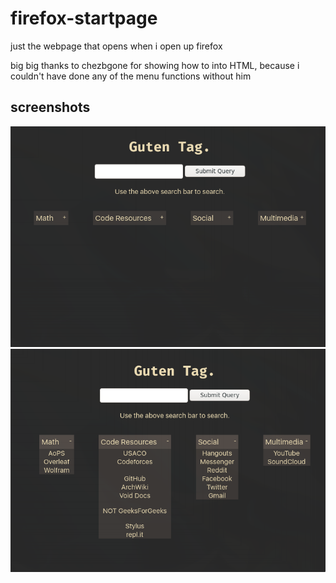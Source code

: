 # firefox-startpage
just the webpage that opens when i open up firefox

big big thanks to chezbgone for showing how to into HTML, because i couldn't have done any of the menu functions without him

## screenshots

![](test.png)
![](test2.png)
